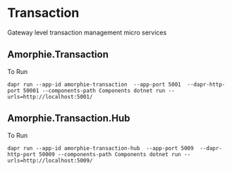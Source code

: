 # Transaction
Gateway level transaction management micro services


## Amorphie.Transaction

To Run
```
dapr run --app-id amorphie-transaction  --app-port 5001  --dapr-http-port 50001 --components-path Components dotnet run -- urls=http://localhost:5001/
```

## Amorphie.Transaction.Hub

To Run
```
dapr run --app-id amorphie-transaction-hub  --app-port 5009  --dapr-http-port 50009 --components-path Components dotnet run -- urls=http://localhost:5009/ 
```



